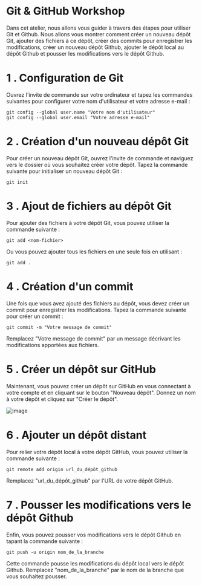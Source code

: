 # Git & GitHub Workshop

Dans cet atelier, nous allons vous guider à travers des étapes pour utiliser Git et Github. Nous allons vous montrer comment créer un nouveau dépôt Git, ajouter des
fichiers à ce dépôt, créer des commits pour enregistrer les modifications, créer un nouveau dépôt Github, ajouter le dépôt local au dépôt Github et pousser les modifications vers le dépôt Github.

# 1 . Configuration de Git
Ouvrez l'invite de commande sur votre ordinateur et tapez les commandes suivantes pour configurer votre nom d'utilisateur et votre adresse e-mail :
```
git config --global user.name "Votre nom d'utilisateur"
git config --global user.email "Votre adresse e-mail"
```
# 2 . Création d'un nouveau dépôt Git
Pour créer un nouveau dépôt Git, ouvrez l'invite de commande et naviguez vers le dossier où vous souhaitez créer votre dépôt. Tapez la commande suivante pour initialiser un nouveau dépôt Git :
```
git init
```
# 3 . Ajout de fichiers au dépôt Git
Pour ajouter des fichiers à votre dépôt Git, vous pouvez utiliser la commande suivante :
```
git add <nom-fichier>
```
Ou vous pouvez ajouter tous les fichiers en une seule fois en utilisant :
```
git add .
```

# 4 . Création d'un commit 
Une fois que vous avez ajouté des fichiers au dépôt, vous devez créer un commit pour enregistrer les modifications. Tapez la commande suivante pour créer un commit :
```
git commit -m "Votre message de commit"
```
Remplacez "Votre message de commit" par un message décrivant les modifications apportées aux fichiers.

# 5 . Créer un dépôt sur GitHub 
Maintenant, vous pouvez créer un dépôt sur GitHub en vous connectant à votre compte et en cliquant sur le bouton "Nouveau dépôt". Donnez un nom à votre dépôt et cliquez sur "Créer le dépôt".


![image](https://user-images.githubusercontent.com/123757632/221890517-b9793939-b1a1-407b-96b4-0f3207dc9c93.png)

# 6 . Ajouter un dépôt distant 
Pour relier votre dépôt local à votre dépôt GitHub, vous pouvez utiliser la commande suivante :
```
git remote add origin url_du_dépôt_github
```
Remplacez "url_du_dépôt_github" par l'URL de votre dépôt GitHub.

# 7 . Pousser les modifications vers le dépôt Github

Enfin, vous pouvez pousser vos modifications vers le dépôt Github en tapant la commande suivante : 
```
git push -u origin nom_de_la_branche
```
Cette commande pousse les modifications du dépôt local vers le dépôt Github.
Remplacez "nom_de_la_branche" par le nom de la branche que vous souhaitez pousser.
